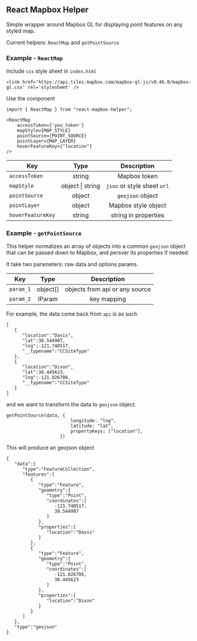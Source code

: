 ## React Mapbox Helper

Simple wrapper around Mapbox GL for displaying point features on any styled map.

Current helpers: `ReactMap` and `getPointSource`

### Example - `ReactMap`

Include `css` style sheet in `index.html`

```
<link href='https://api.tiles.mapbox.com/mapbox-gl-js/v0.46.0/mapbox-gl.css' rel='stylesheet' />
```

Use the component

```
import { ReactMap } from "react-mapbox-helper";

<ReactMap
    accessToken={'you_token'}
    mapStyle={MAP_STYLE}
    pointSource={POINT_SOURCE}
    pointLayer={MAP_LAYER}
    hoverFeatureKey={"location"}
/>
```

| Key               | Type             | Description                 |
| ----------------- | :--------------: | :-------------------------: |
| `accessToken`     | string           | Mapbox token                |
| `mapStyle`        | object \| string | `json` or style sheet `url` |
| `pointSource`     | object           | `geojson` object            |
| `pointLayer`      | object           | Mapbox style object         |
| `hoverFeatureKey` | string           | string in properties        |

### Example - `getPointSource`

This helper normalizes an array of objects into a common `geojson` object that can be passed down to Mapbox, and persver its properties if needed.

It take two parameters: raw data and options params.

| Key       | Type     | Description                    |
| --------- | :------: | :----------------------------: |
| `param_1` | object[] | objects from api or any source |
| `param_2` | IParam   | key mapping                    |


For example, the data come back from `api` is as such

```
[  
   {  
      "location":"Davis",
      "lat":38.544907,
      "lng":-121.740517,
      "__typename":"CCSiteType"
   },
   {  
      "location":"Dixon",
      "lat":38.445623,
      "lng":-121.826706,
      "__typename":"CCSiteType"
   }
]
```

and we want to transform the data to `geojson` object.

```
getPointSource(data, {
                        longitude: "lng",
                        latitude: "lat",
                        propertyKeys: ["location"],
                    })
```

This will produce an geojson object

```
{  
   "data":{  
      "type":"FeatureCollection",
      "features":[  
         {  
            "type":"Feature",
            "geometry":{  
               "type":"Point",
               "coordinates":[  
                  -121.740517,
                  38.544907
               ]
            },
            "properties":{  
               "location":"Davis"
            }
         },
         {  
            "type":"Feature",
            "geometry":{  
               "type":"Point",
               "coordinates":[  
                  -121.826706,
                  38.445623
               ]
            },
            "properties":{  
               "location":"Dixon"
            }
         }
      ]
   },
   "type":"geojson"
}
```